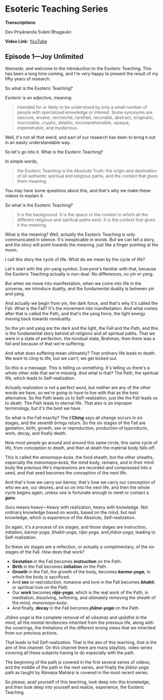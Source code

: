 # Esoteric Teaching Series

**Transcriptions**

Dev Priyānanda Svāmī Bhagavān

**Video Link:** [YouTube](https://www.youtube.com/watch?v=vtrQil2W__0)

## Episode 1—Joy Unlimited

*Namaste*, and welcome to the introduction to the Esoteric Teaching. This has been a long time coming, and I'm very happy to present the result of my fifty years of research.

So what is the Esoteric Teaching?

*Esoteric* is an adjective, meaning: 

> intended for or likely to be understood by only a small number of people with specialized knowledge or interest. Some synonyms are obscure, arcane, recherché, rarefied, recondite, abstract, enigmatic, inscrutable, cryptic, delphic, incomprehensible, opaque, impenetrable, and mysterious.

Well, it's not all that weird, and part of our research has been to bring it out in an easily understandable way.

So let's go into it. What is the Esoteric Teaching?

In simple words, 

> the Esoteric Teaching is the Absolute Truth: the origin and destination of all authentic spiritual and religious paths, and the context that gives them meaning.

You may have some questions about this, and that's why we make these videos to explain it.

So what is the Esoteric Teaching? 

> It is the background. It is the space or the context in which all the different religious and spiritual paths exist. It is the context that gives it the meaning.

What is the meaning? Well, actually the Esoteric Teaching is only communicated in silence. It's inexplicable in words. But we can tell a story, and the story will point towards the meaning, just like a finger pointing at the moon.

I call this story the cycle of life. What do we mean by the cycle of life?

Let's start with the yin-yang symbol. Everyone's familiar with that, because the Esoteric Teaching actually is non-dual. No differences, no yin or yang.

But when we move into manifestation, when we come into life in the universe, we introduce duality, and the fundamental duality is between yin and yang.

And actually we begin from yin, the dark force, and that's why it's called the Fall. What is the Fall? It's the movement into manifestation. And what comes after that is called the Path, and that's the yang force, the light energy moving back towards nonduality.

So the yin and yang are the dark and the light, the Fall and the Path, and this is the fundamental story behind all religions and all spiritual paths. That we were in a state of perfection, the nondual state, Brahman, then there was a fall and because of that we're suffering.

And what does suffering mean ultimately? That ordinary life leads to death. We want to cling to life, but we can't; we get kicked out.

So this is a message. This is telling us something. It's telling us there's a whole other side that we're missing. And what is that? The Path, the spiritual life, which leads to Self-realization.

Actually realization is not a perfect word, but neither are any of the other words we have, so we're going to have to live with that as the best alternative. So the Path leads us to Self-realization, just like the Fall leads us to death. The Path leads to eternal life. That also is an improper terminology, but it's the best we have.

So what is the Fall exactly? The ***I Ching*** says all change occurs in six stages, and the seventh brings return. So the six stages of the Fall are gestation, birth, growth, sex or reproduction, production of byproducts, work, decay, and finally death.

Now most people go around and around this same circle, this same cycle of life, from conception to death, and then at death the material body falls off.

This is called the *annamaya-kośa*, the food sheath, but the other sheaths, especially the *manomaya-kośa*, the mind body, remains, and in their mind body the previous life's impressions are recorded and compressed into a seed, and that seed becomes the conception of the next life.

And that's how we carry our *karma*, that's how we carry our conception of who we are, our desires, and so on into the next life, and then the whole cycle begins again, unless one is fortunate enough to meet or contact a ***guru***.

*Guru* means heavy—heavy with realization, heavy with knowledge. Not ordinary knowledge based on words, based on the mind, but real knowledge, which is experience of the Absolute, Self-realization.

So again, it's a process of six stages, and those stages are instruction, initiation, *karma-yoga, bhakti-yoga, rāja-yoga*, and *jñāna-yoga*, leading to Self-realization.

So these six stages are a reflection, or actually a complimentary, of the six stages of the Fall. How does that work?

- **Gestation** in the Fall becomes **instruction** on the Path.
- **Birth** in the Fall becomes **initiation** on the Path.
- **Growth** in the Fall, the growth of the body, becomes ***karma-yoga,*** in which the body is sacrificed.
- And **sex** or reproduction, romance and love in the Fall becomes ***bhakti***, or spiritual love on the Path.
- Our **work** becomes ***rāja-yoga***, which is the real work of the Path, in meditation, dissolving, softening, and ultimately removing the sheath of the mind, *manomaya-kośa*.
- And finally, **decay** in the Fall becomes ***jñāna-yoga*** on the Path.

*Jñāna-yoga* is the complete removal of all *vāsanas* and *upādhis* in the mind, all the mental tendencies inherited from the previous life, along with the coverings, the limitations of the different wrong views that we inherited from our previous actions.

That leads to full Self-realization. That is the aim of this teaching, that is the aim of this channel. On this channel there are many playlists, video series covering all these subjects having to do especially with the path.

The beginning of the path is covered in the first several series of videos, and the middle of the path in the next series, and finally the *jñāna-yoga* path as taught by Rāmaṇa Mahārṣi is covered in the most recent series.

So please, avail yourself of this teaching, look deep into this knowledge, and then look deep into yourself and realize, experience, the Esoteric Teaching. 